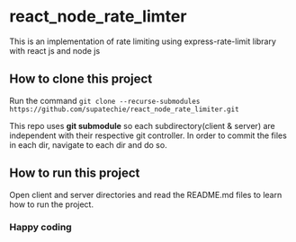 # react_node_rate_limter
This is an implementation of rate limiting using express-rate-limit library with react js and node js

## How to clone this project

Run the command `git clone --recurse-submodules https://github.com/supatechie/react_node_rate_limiter.git`

This repo uses **git submodule** so each subdirectory(client & server) are independent with their respective git controller.
In order to commit the files in each dir, navigate to each dir and do so.

## How to run this project
Open client and server directories and read the README.md files to learn how to run the project.

### Happy coding

